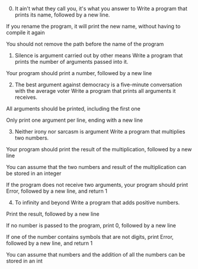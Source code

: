 0. It ain't what they call you, it's what you answer to
Write a program that prints its name, followed by a new line.



If you rename the program, it will print the new name, without having to compile it again

You should not remove the path before the name of the program

1. Silence is argument carried out by other means
Write a program that prints the number of arguments passed into it.



Your program should print a number, followed by a new line

2. The best argument against democracy is a five-minute conversation with the average voter
Write a program that prints all arguments it receives.



All arguments should be printed, including the first one

Only print one argument per line, ending with a new line

3. Neither irony nor sarcasm is argument
Write a program that multiplies two numbers.



Your program should print the result of the multiplication, followed by a new line

You can assume that the two numbers and result of the multiplication can be stored in an integer

If the program does not receive two arguments, your program should print Error, followed by a new line, and return 1

4. To infinity and beyond
Write a program that adds positive numbers.



Print the result, followed by a new line

If no number is passed to the program, print 0, followed by a new line

If one of the number contains symbols that are not digits, print Error, followed by a new line, and return 1

You can assume that numbers and the addition of all the numbers can be stored in an int
